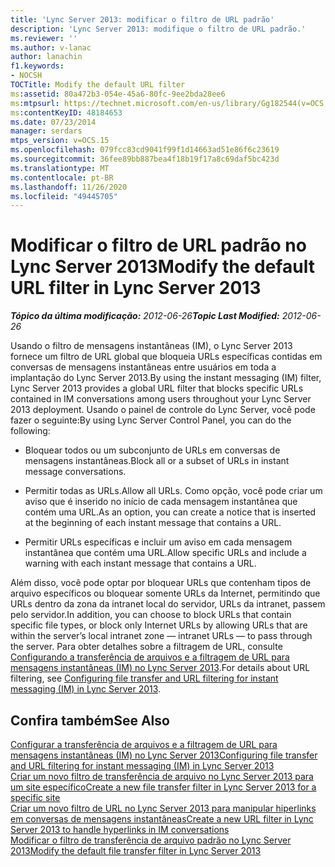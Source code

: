 ```yaml
---
title: 'Lync Server 2013: modificar o filtro de URL padrão'
description: 'Lync Server 2013: modifique o filtro de URL padrão.'
ms.reviewer: ''
ms.author: v-lanac
author: lanachin
f1.keywords:
- NOCSH
TOCTitle: Modify the default URL filter
ms:assetid: 80a472b3-054e-45a6-80fc-9ee2bda28ee6
ms:mtpsurl: https://technet.microsoft.com/en-us/library/Gg182544(v=OCS.15)
ms:contentKeyID: 48184653
ms.date: 07/23/2014
manager: serdars
mtps_version: v=OCS.15
ms.openlocfilehash: 079fcc83cd9041f99f1d14663ad51e86f6c23619
ms.sourcegitcommit: 36fee89bb887bea4f18b19f17a8c69daf5bc423d
ms.translationtype: MT
ms.contentlocale: pt-BR
ms.lasthandoff: 11/26/2020
ms.locfileid: "49445705"
---
```

# <a name="modify-the-default-url-filter-in-lync-server-2013"></a><span data-ttu-id="32f4f-103">Modificar o filtro de URL padrão no Lync Server 2013</span><span class="sxs-lookup"><span data-stu-id="32f4f-103">Modify the default URL filter in Lync Server 2013</span></span>

<div data-xmlns="http://www.w3.org/1999/xhtml">

<div class="topic" data-xmlns="http://www.w3.org/1999/xhtml" data-msxsl="urn:schemas-microsoft-com:xslt" data-cs="https://msdn.microsoft.com/">

<div data-asp="https://msdn2.microsoft.com/asp">



</div>

<div id="mainSection">

<div id="mainBody"><span data-ttu-id="32f4f-104">

<span> </span></span><span class="sxs-lookup"><span data-stu-id="32f4f-104">

<span> </span></span></span>

<span data-ttu-id="32f4f-105">_**Tópico da última modificação:** 2012-06-26_</span><span class="sxs-lookup"><span data-stu-id="32f4f-105">_**Topic Last Modified:** 2012-06-26_</span></span>

<span data-ttu-id="32f4f-106">Usando o filtro de mensagens instantâneas (IM), o Lync Server 2013 fornece um filtro de URL global que bloqueia URLs específicas contidas em conversas de mensagens instantâneas entre usuários em toda a implantação do Lync Server 2013.</span><span class="sxs-lookup"><span data-stu-id="32f4f-106">By using the instant messaging (IM) filter, Lync Server 2013 provides a global URL filter that blocks specific URLs contained in IM conversations among users throughout your Lync Server 2013 deployment.</span></span> <span data-ttu-id="32f4f-107">Usando o painel de controle do Lync Server, você pode fazer o seguinte:</span><span class="sxs-lookup"><span data-stu-id="32f4f-107">By using Lync Server Control Panel, you can do the following:</span></span>

  - <span data-ttu-id="32f4f-108">Bloquear todos ou um subconjunto de URLs em conversas de mensagens instantâneas.</span><span class="sxs-lookup"><span data-stu-id="32f4f-108">Block all or a subset of URLs in instant message conversations.</span></span>

  - <span data-ttu-id="32f4f-109">Permitir todas as URLs.</span><span class="sxs-lookup"><span data-stu-id="32f4f-109">Allow all URLs.</span></span> <span data-ttu-id="32f4f-110">Como opção, você pode criar um aviso que é inserido no início de cada mensagem instantânea que contém uma URL.</span><span class="sxs-lookup"><span data-stu-id="32f4f-110">As an option, you can create a notice that is inserted at the beginning of each instant message that contains a URL.</span></span>

  - <span data-ttu-id="32f4f-111">Permitir URLs específicas e incluir um aviso em cada mensagem instantânea que contém uma URL.</span><span class="sxs-lookup"><span data-stu-id="32f4f-111">Allow specific URLs and include a warning with each instant message that contains a URL.</span></span>

<span data-ttu-id="32f4f-112">Além disso, você pode optar por bloquear URLs que contenham tipos de arquivo específicos ou bloquear somente URLs da Internet, permitindo que URLs dentro da zona da intranet local do servidor, URLs da intranet, passem pelo servidor.</span><span class="sxs-lookup"><span data-stu-id="32f4f-112">In addition, you can choose to block URLs that contain specific file types, or block only Internet URLs by allowing URLs that are within the server’s local intranet zone — intranet URLs — to pass through the server.</span></span> <span data-ttu-id="32f4f-113">Para obter detalhes sobre a filtragem de URL, consulte [Configurando a transferência de arquivos e a filtragem de URL para mensagens instantâneas (IM) no Lync Server 2013](lync-server-2013-configuring-file-transfer-and-url-filtering-for-instant-messaging-im.md).</span><span class="sxs-lookup"><span data-stu-id="32f4f-113">For details about URL filtering, see [Configuring file transfer and URL filtering for instant messaging (IM) in Lync Server 2013](lync-server-2013-configuring-file-transfer-and-url-filtering-for-instant-messaging-im.md).</span></span>

<div>

## <a name="see-also"></a><span data-ttu-id="32f4f-114">Confira também</span><span class="sxs-lookup"><span data-stu-id="32f4f-114">See Also</span></span>


[<span data-ttu-id="32f4f-115">Configurar a transferência de arquivos e a filtragem de URL para mensagens instantâneas (IM) no Lync Server 2013</span><span class="sxs-lookup"><span data-stu-id="32f4f-115">Configuring file transfer and URL filtering for instant messaging (IM) in Lync Server 2013</span></span>](lync-server-2013-configuring-file-transfer-and-url-filtering-for-instant-messaging-im.md)  
[<span data-ttu-id="32f4f-116">Criar um novo filtro de transferência de arquivo no Lync Server 2013 para um site específico</span><span class="sxs-lookup"><span data-stu-id="32f4f-116">Create a new file transfer filter in Lync Server 2013 for a specific site</span></span>](lync-server-2013-create-a-new-file-transfer-filter-for-a-specific-site.md)  
[<span data-ttu-id="32f4f-117">Criar um novo filtro de URL no Lync Server 2013 para manipular hiperlinks em conversas de mensagens instantâneas</span><span class="sxs-lookup"><span data-stu-id="32f4f-117">Create a new URL filter in Lync Server 2013 to handle hyperlinks in IM conversations</span></span>](lync-server-2013-create-a-new-url-filter-to-handle-hyperlinks-in-im-conversations.md)  
[<span data-ttu-id="32f4f-118">Modificar o filtro de transferência de arquivo padrão no Lync Server 2013</span><span class="sxs-lookup"><span data-stu-id="32f4f-118">Modify the default file transfer filter in Lync Server 2013</span></span>](lync-server-2013-modify-the-default-file-transfer-filter.md)  
  

<span data-ttu-id="32f4f-119"></div>

</div>

<span> </span>

</div>

</div>

</span><span class="sxs-lookup"><span data-stu-id="32f4f-119"></div>

</div>

<span> </span>

</div>

</div>

</span></span></div>

